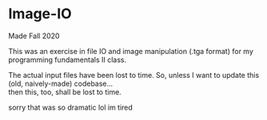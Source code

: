 # Image-IO
Made Fall 2020

This was an exercise in file IO and image manipulation (.tga format) for my programming fundamentals II class.

The actual input files have been lost to time. So, unless I want to update this (old, naively-made) codebase... \
then this, too, shall be lost to time.

sorry that was so dramatic lol im tired
